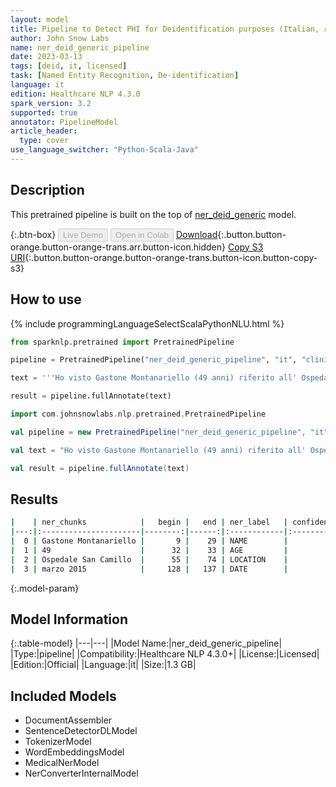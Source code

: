 ```yaml
---
layout: model
title: Pipeline to Detect PHI for Deidentification purposes (Italian, reduced entities)
author: John Snow Labs
name: ner_deid_generic_pipeline
date: 2023-03-13
tags: [deid, it, licensed]
task: [Named Entity Recognition, De-identification]
language: it
edition: Healthcare NLP 4.3.0
spark_version: 3.2
supported: true
annotator: PipelineModel
article_header:
  type: cover
use_language_switcher: "Python-Scala-Java"
---
```


## Description

This pretrained pipeline is built on the top of [ner_deid_generic](https://nlp.johnsnowlabs.com/2022/03/25/ner_deid_generic_it_3_0.html) model.

{:.btn-box}
<button class="button button-orange" disabled>Live Demo</button>
<button class="button button-orange" disabled>Open in Colab</button>
[Download](https://s3.amazonaws.com/auxdata.johnsnowlabs.com/clinical/models/ner_deid_generic_pipeline_it_4.3.0_3.2_1678744038782.zip){:.button.button-orange.button-orange-trans.arr.button-icon.hidden}
[Copy S3 URI](s3://auxdata.johnsnowlabs.com/clinical/models/ner_deid_generic_pipeline_it_4.3.0_3.2_1678744038782.zip){:.button.button-orange.button-orange-trans.button-icon.button-copy-s3}

## How to use



<div class="tabs-box" markdown="1">
{% include programmingLanguageSelectScalaPythonNLU.html %}

```python
from sparknlp.pretrained import PretrainedPipeline

pipeline = PretrainedPipeline("ner_deid_generic_pipeline", "it", "clinical/models")

text = '''Ho visto Gastone Montanariello (49 anni) riferito all' Ospedale San Camillo per diabete mal controllato con sintomi risalenti a marzo 2015.'''

result = pipeline.fullAnnotate(text)
```
```scala
import com.johnsnowlabs.nlp.pretrained.PretrainedPipeline

val pipeline = new PretrainedPipeline("ner_deid_generic_pipeline", "it", "clinical/models")

val text = "Ho visto Gastone Montanariello (49 anni) riferito all' Ospedale San Camillo per diabete mal controllato con sintomi risalenti a marzo 2015."

val result = pipeline.fullAnnotate(text)
```
</div>

## Results

```bash
|    | ner_chunks            |   begin |   end | ner_label   | confidence   |
|---:|:----------------------|--------:|------:|:------------|:-------------|
|  0 | Gastone Montanariello |       9 |    29 | NAME        |              |
|  1 | 49                    |      32 |    33 | AGE         |              |
|  2 | Ospedale San Camillo  |      55 |    74 | LOCATION    |              |
|  3 | marzo 2015            |     128 |   137 | DATE        |              |
```

{:.model-param}
## Model Information

{:.table-model}
|---|---|
|Model Name:|ner_deid_generic_pipeline|
|Type:|pipeline|
|Compatibility:|Healthcare NLP 4.3.0+|
|License:|Licensed|
|Edition:|Official|
|Language:|it|
|Size:|1.3 GB|

## Included Models

- DocumentAssembler
- SentenceDetectorDLModel
- TokenizerModel
- WordEmbeddingsModel
- MedicalNerModel
- NerConverterInternalModel